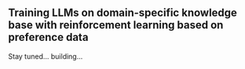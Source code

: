 ## Training LLMs on domain-specific knowledge base with reinforcement learning based on preference data

Stay tuned...
building...
